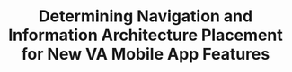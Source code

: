 ---
title: Determining Navigation and Information Architecture Placement for New VA Mobile App Features

---